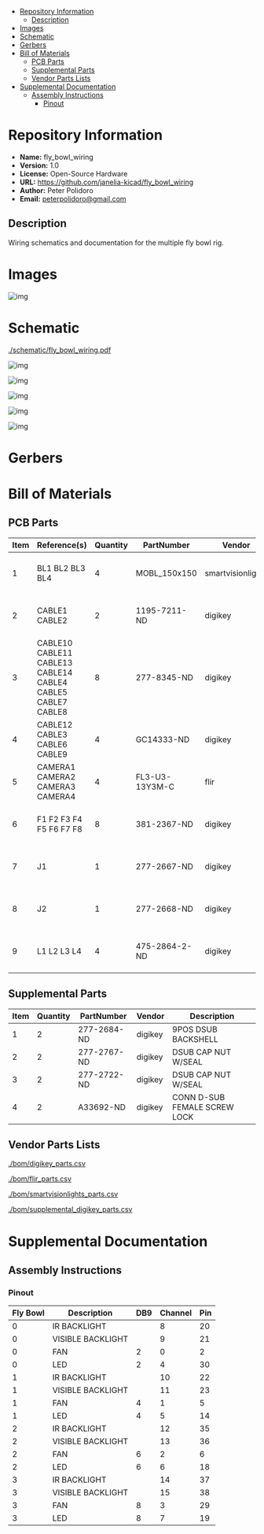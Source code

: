 - [Repository Information](#org0afdf32)
  - [Description](#org596049b)
- [Images](#orge4f3d18)
- [Schematic](#org34bae27)
- [Gerbers](#org14794f0)
- [Bill of Materials](#org734de70)
  - [PCB Parts](#org9081ecc)
  - [Supplemental Parts](#org0a72ca0)
  - [Vendor Parts Lists](#org8bbc48d)
- [Supplemental Documentation](#orge9ed6f4)
  - [Assembly Instructions](#org08530ce)
    - [Pinout](#org10124c1)



<a id="org0afdf32"></a>

# Repository Information

-   **Name:** fly\_bowl\_wiring
-   **Version:** 1.0
-   **License:** Open-Source Hardware
-   **URL:** <https://github.com/janelia-kicad/fly_bowl_wiring>
-   **Author:** Peter Polidoro
-   **Email:** peterpolidoro@gmail.com


<a id="org596049b"></a>

## Description

Wiring schematics and documentation for the multiple fly bowl rig.


<a id="orge4f3d18"></a>

# Images

![img](./images/top.png)


<a id="org34bae27"></a>

# Schematic

[./schematic/fly\_bowl\_wiring.pdf](./schematic/fly_bowl_wiring.pdf)

![img](./schematic/images/schematic00.png)

![img](./schematic/images/schematic01.png)

![img](./schematic/images/schematic02.png)

![img](./schematic/images/schematic03.png)

![img](./schematic/images/schematic04.png)


<a id="org14794f0"></a>

# Gerbers


<a id="org734de70"></a>

# Bill of Materials


<a id="org9081ecc"></a>

## PCB Parts

| Item | Reference(s)                                                | Quantity | PartNumber     | Vendor            | Description                         |
|---- |----------------------------------------------------------- |-------- |-------------- |----------------- |----------------------------------- |
| 1    | BL1 BL2 BL3 BL4                                             | 4        | MOBL\_150x150  | smartvisionlights | Maximum Operating Backlight 150x150 |
| 2    | CABLE1 CABLE2                                               | 2        | 1195-7211-ND   | digikey           | CABLE ASSY DB09 SHLD BEIGE 2M       |
| 3    | CABLE10 CABLE11 CABLE13 CABLE14 CABLE4 CABLE5 CABLE7 CABLE8 | 8        | 277-8345-ND    | digikey           | CBL FMALE RA TO MALE 5POS 1.5M      |
| 4    | CABLE12 CABLE3 CABLE6 CABLE9                                | 4        | GC14333-ND     | digikey           | USB3.0-A-USB3.0-MICRO-B 3M GOLD     |
| 5    | CAMERA1 CAMERA2 CAMERA3 CAMERA4                             | 4        | FL3-U3-13Y3M-C | flir              | 1280x1024 150 FPS Mono              |
| 6    | F1 F2 F3 F4 F5 F6 F7 F8                                     | 8        | 381-2367-ND    | digikey           | FAN AXIAL 40X10MM 24VDC WIRE        |
| 7    | J1                                                          | 1        | 277-2667-ND    | digikey           | CONN DSUB PLUG 9POS STR TERM BLK    |
| 8    | J2                                                          | 1        | 277-2668-ND    | digikey           | CONN DSUB RCPT 9POS STR TERM BLK    |
| 9    | L1 L2 L3 L4                                                 | 4        | 475-2864-2-ND  | digikey           | EMITTER IR 860NM 100MA SMD          |


<a id="org0a72ca0"></a>

## Supplemental Parts

| Item | Quantity | PartNumber  | Vendor  | Description                  |
|---- |-------- |----------- |------- |---------------------------- |
| 1    | 2        | 277-2684-ND | digikey | 9POS DSUB BACKSHELL          |
| 2    | 2        | 277-2767-ND | digikey | DSUB CAP NUT W/SEAL          |
| 3    | 2        | 277-2722-ND | digikey | DSUB CAP NUT W/SEAL          |
| 4    | 2        | A33692-ND   | digikey | CONN D-SUB FEMALE SCREW LOCK |


<a id="org8bbc48d"></a>

## Vendor Parts Lists

[./bom/digikey\_parts.csv](./bom/digikey_parts.csv)

[./bom/flir\_parts.csv](./bom/flir_parts.csv)

[./bom/smartvisionlights\_parts.csv](./bom/smartvisionlights_parts.csv)

[./bom/supplemental\_digikey\_parts.csv](./bom/supplemental_digikey_parts.csv)


<a id="orge9ed6f4"></a>

# Supplemental Documentation


<a id="org08530ce"></a>

## Assembly Instructions


<a id="org10124c1"></a>

### Pinout

| Fly Bowl | Description       | DB9 | Channel | Pin |
|-------- |----------------- |--- |------- |--- |
| 0        | IR BACKLIGHT      |     | 8       | 20  |
| 0        | VISIBLE BACKLIGHT |     | 9       | 21  |
| 0        | FAN               | 2   | 0       | 2   |
| 0        | LED               | 2   | 4       | 30  |
| 1        | IR BACKLIGHT      |     | 10      | 22  |
| 1        | VISIBLE BACKLIGHT |     | 11      | 23  |
| 1        | FAN               | 4   | 1       | 5   |
| 1        | LED               | 4   | 5       | 14  |
| 2        | IR BACKLIGHT      |     | 12      | 35  |
| 2        | VISIBLE BACKLIGHT |     | 13      | 36  |
| 2        | FAN               | 6   | 2       | 6   |
| 2        | LED               | 6   | 6       | 18  |
| 3        | IR BACKLIGHT      |     | 14      | 37  |
| 3        | VISIBLE BACKLIGHT |     | 15      | 38  |
| 3        | FAN               | 8   | 3       | 29  |
| 3        | LED               | 8   | 7       | 19  |
